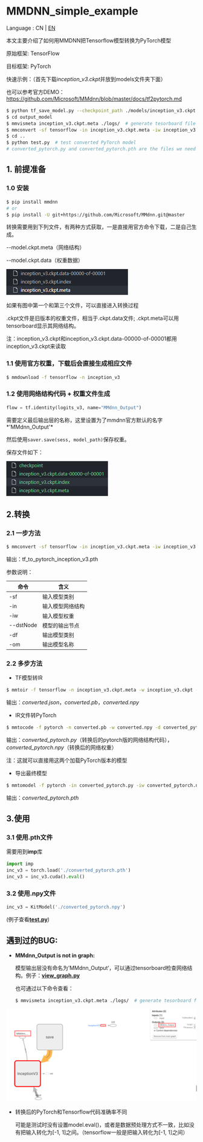 # MMDNN_simple_example

Language : CN | [EN](./README.en.md) 

本文主要介绍了如何用<a herf='https://github.com/microsoft/MMdnn'>MMDNN</a>把Tensorflow模型转换为PyTorch模型

原始框架: TensorFlow

目标框架: PyTorch

快速示例：（首先下载*inception_v3.ckpt*并放到models文件夹下面）

也可以参考官方DEMO：<a herf='https://github.com/Microsoft/MMdnn/blob/master/docs/tf2pytorch.md'>https://github.com/Microsoft/MMdnn/blob/master/docs/tf2pytorch.md</a>

```sh
$ python tf_save_model.py --checkpoint_path ./models/inception_v3.ckpt --output_path output_model/inception_v3.ckpt # generate .meta and .data
$ cd output_model
$ mmvismeta inception_v3.ckpt.meta ./logs/  # generate tesorboard file
$ mmconvert -sf tensorflow -in inception_v3.ckpt.meta -iw inception_v3.ckpt --dstNode MMdnn_Output -df pytorch -om converted_pytorch.pth  # one-step converted
$ cd ..
$ python test.py  # test converted PyTorch model
# converted_pytorch.py and converted_pytorch.pth are the files we need 
```



## 1. 前提准备

### 1.0 安装

   ```bash
   $ pip install mmdnn
   # or 
   $ pip install -U git+https://github.com/Microsoft/MMdnn.git@master
   ```

   转换需要用到下列文件，有两种方式获取，一是直接用官方命令下载，二是自己生成。

   --model.ckpt.meta（网络结构）

   --model.ckpt.data（权重数据）

   ![image-20210421220158771](./readme_img/image-20210421220158771.png)

   如果有图中第一个和第三个文件，可以直接进入转换过程

   .ckpt文件是旧版本的权重文件，相当于.ckpt.data文件; .ckpt.meta可以用tensorboard显示其网络结构。

   注：inception_v3.ckpt和inception_v3.ckpt.data-00000-of-00001都用inception_v3.ckpt来读取

### 1.1 使用官方权重，下载后会直接生成相应文件

   ```bash
   $ mmdownload -f tensorflow -n inception_v3
   ```
### 1.2 使用网络结构代码 + 权重文件生成

   ```python
   flow = tf.identity(logits_v3, name="MMdnn_Output")  
   ```

   需要定义最后输出层的名称，这里设置为了mmdnn官方默认的名字*'MMdnn_Output'*

   然后使用```saver.save(sess, model_path)```保存权重。

   保存文件如下：

   ![image-20210422090831223](./readme_img/image-20210422090831223.png)

## 2.转换

### 2.1 一步方法

   ```bash
   $ mmconvert -sf tensorflow -in inception_v3.ckpt.meta -iw inception_v3.ckpt --dstNode MMdnn_Output -df pytorch -om tf_to_pytorch_inception_v3.pth
   ```

   输出：tf_to_pytorch_inception_v3.pth

   参数说明：

   | 命令      | 含义             |
   | --------- | ---------------- |
   | -sf       | 输入模型类别     |
   | -in       | 输入模型网络结构 |
   | -iw       | 输入模型权重     |
   | --dstNode | 模型的输出节点   |
   | -df       | 输出模型类别     |
   | -om       | 输出模型名称     |

   

### 2.2 多步方法

   * TF模型转IR

   ```bash
   $ mmtoir -f tensorflow -n inception_v3.ckpt.meta -w inception_v3.ckpt --dstNode outputs -o converted
   ```

   输出：*converted.json*，*converted.pb*，*converted.npy*
   

   * IR文件转PyTorch

   ```bash
   $ mmtocode -f pytorch -n converted.pb -w converted.npy -d converted_pytorch.py -dw converted_pytorch.npy
   ```

   输出：*converted_pytorch.py*（转换后的pytorch版的网络结构代码），*converted_pytorch.npy*（转换后的网络权重）

   注：这就可以直接用这两个加载PyTorch版本的模型

   * 导出最终模型

   ```bash
   $ mmtomodel -f pytorch -in converted_pytorch.py -iw converted_pytorch.npy -o converted_pytorch.pth
   ```
   
   输出：*converted_pytorch.pth*

## 3.使用

### 3.1 使用.pth文件

   需要用到**imp**库

   ```python
   import imp
   inc_v3 = torch.load('./converted_pytorch.pth')
   inc_v3 = inc_v3.cuda().eval()
   ```

### 3.2 使用.npy文件

   ```python
   inc_v3 = KitModel('./converted_pytorch.npy')
   ```
   
   (例子查看[**test.py**](./test.py))

## 遇到过的BUG:

* **MMdnn_Output is not in graph:**

  模型输出层没有命名为’MMdnn_Output‘，可以通过tensorboard检查网络结构。例子：[**view_graph.py**](./models/view_graph.py)

  也可通过以下命令查看：

  ```bash
  $ mmvismeta inception_v3.ckpt.meta ./logs/  # generate tesorboard file 
  ```

![image-20210422091652201](./readme_img/image-20210422091652201.png)


* 转换后的PyTorch和Tensorflow代码准确率不同

  可能是测试时没有设置model.eval()，或者是数据预处理方式不一致，比如没有把输入转化为[-1, 1]之间。（tensorflow一般是把输入转化为[-1, 1]之间）
  
  
